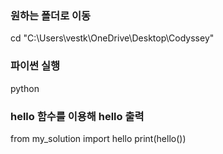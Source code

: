 ### 원하는 폴더로 이동

cd "C:\Users\vestk\OneDrive\Desktop\Codyssey"




### 파이썬 실행

python




### hello 함수를 이용해 hello 출력

from my_solution import hello
print(hello())
